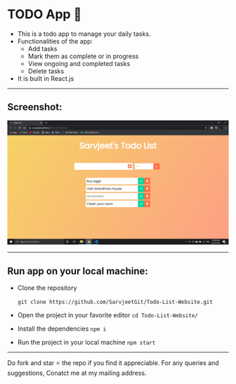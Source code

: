 # TODO App 📝
- This is a todo app to manage your daily tasks.
- Functionalities of the app:
    - Add tasks
    - Mark them as complete or in progress
    - View ongoing and completed tasks
    - Delete tasks 
- It is built in React.js
***

## Screenshot:
<img src='./screenshot/ss.png' alt='Screenshot of the App'>

***
## Run app on your local machine:
- Clone the repository 

    ```git clone https://github.com/SarvjeetGit/Todo-List-Website.git```
- Open the project in your favorite editor 
    ```cd Todo-List-Website/ ```
- Install the dependencies
    ```npm i ```
- Run the project in your local machine
    ```npm start```
***
Do fork and star ⭐ the repo if you find it appreciable. For any queries and suggestions, Conatct me at my mailing address.